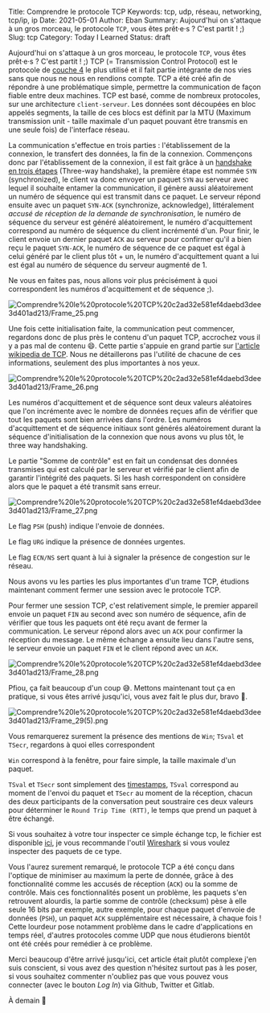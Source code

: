 Title: Comprendre le protocole TCP
Keywords: tcp, udp, réseau, networking, tcp/ip, ip
Date: 2021-05-01
Author: Eban
Summary: Aujourd'hui on s'attaque à un gros morceau, le protocole `TCP`, vous êtes prêt·e·s ? C'est partit ! ;)
Slug: tcp
Category: Today I Learned
Status: draft

Aujourd'hui on s'attaque à un gros morceau, le protocole `TCP`, vous êtes prêt·e·s ? C'est partit ! ;) TCP (= Transmission Control Protocol) est le protocole de [couche 4](https://fr.wikipedia.org/wiki/Couche_transport) le plus utilisé et il fait partie intégrante de nos vies sans que nous ne nous en rendions compte. TCP a été créé afin de répondre à une problématique simple, permettre la communication de façon fiable entre deux machines. TCP est basé, comme de nombreux protocoles, sur une architecture `client-serveur`. Les données sont découpées en bloc appelés segments, la taille de ces blocs est définit par la MTU (Maximum transmission unit - taille maximale d'un paquet pouvant être transmis en une seule fois) de l'interface réseau.

La communication s'effectue en trois parties : l'établissement de la connexion, le transfert des données, la fin de la connexion. Commençons donc par l'établissement de la connexion, il est fait grâce à un [handshake en trois étapes](https://fr.wikipedia.org/wiki/Three-way_handshake) (Three-way handshake), la première étape est nommée `SYN` (synchronized), le client va donc envoyer un paquet `SYN` au serveur avec lequel il souhaite entamer la communication, il génère aussi aléatoirement un numéro de séquence qui est transmit dans ce paquet. Le serveur répond ensuite avec un paquet `SYN-ACK` (synchronize, acknowledge), littéralement *accusé de réception de la demande de synchronisation*, le numéro de séquence du serveur est généré aléatoirement, le numéro d'acquittement correspond au numéro de séquence du client incrémenté d'un. Pour finir, le client envoie un dernier paquet `ACK` au serveur pour confirmer qu'il a bien reçu le paquet `SYN-ACK`, le numéro de séquence de ce paquet est égal à celui généré par le client plus tôt + un, le numéro d'acquittement quant a lui est égal au numéro de séquence du serveur augmenté de 1.

Ne vous en faites pas, nous allons voir plus précisément à quoi correspondent les numéros d'acquittement et de séquence ;).

![Comprendre%20le%20protocole%20TCP%20c2ad32e581ef4daebd3dee3d401ad213/Frame_25.png](/static/img/tcp/Frame_25.png)

Une fois cette initialisation faite, la communication peut commencer, regardons donc de plus près le contenu d'un paquet TCP, accrochez vous il y a pas mal de contenu 😄. Cette partie s'appuie en grand partie sur [l'article wikipedia de TCP](https://fr.wikipedia.org/wiki/Transmission_Control_Protocol#D%C3%A9veloppement_de_TCP). Nous ne détaillerons pas l'utilité de chacune de ces informations, seulement des plus importantes à nos yeux.

![Comprendre%20le%20protocole%20TCP%20c2ad32e581ef4daebd3dee3d401ad213/Frame_26.png](/static/img/tcp/Frame_26.png)

Les numéros d'acquittement et de séquence sont deux valeurs aléatoires que l'on incrémente avec le nombre de données reçues afin de vérifier que tout les paquets sont bien arrivées dans l'ordre. Les numéros d'acquittement et de séquence initiaux sont générés aléatoirement durant la séquence d'initialisation de la connexion que nous avons vu plus tôt, le three way handshaking.

Le partie "Somme de contrôle" est en fait un condensat des données transmises qui est calculé par le serveur et vérifié par le client afin de garantir l'intégrité des paquets. Si les hash correspondent on considère alors que le paquet a été transmit sans erreur. 

![Comprendre%20le%20protocole%20TCP%20c2ad32e581ef4daebd3dee3d401ad213/Frame_27.png](/static/img/tcp/Frame_27.png)

Le flag `PSH` (push) indique l'envoie de données.

Le flag `URG` indique la présence de données urgentes.

Le flag `ECN/NS` sert quant à lui à signaler la présence de congestion sur le réseau.

Nous avons vu les parties les plus importantes d'un trame TCP, étudions maintenant comment fermer une session avec le protocole TCP.

Pour fermer une session TCP, c'est relativement simple, le premier appareil envoie un paquet `FIN` au second avec son numéro de séquence, afin de vérifier que tous les paquets ont été reçu avant de fermer la communication. Le serveur répond alors avec un `ACK` pour confirmer la réception du message. Le même échange a ensuite lieu dans l'autre sens, le serveur envoie un paquet `FIN` et le client répond avec un `ACK`.

![Comprendre%20le%20protocole%20TCP%20c2ad32e581ef4daebd3dee3d401ad213/Frame_28.png](/static/img/tcp/Frame_28.png)

Pfiou, ça fait beaucoup d'un coup 😅. Mettons maintenant tout ça en pratique, si vous êtes arrivé jusqu'ici, vous avez fait le plus dur, bravo 🎉.

![Comprendre%20le%20protocole%20TCP%20c2ad32e581ef4daebd3dee3d401ad213/Frame_29(5).png](/static/img/tcp/Frame_29(5).png)

Vous remarquerez surement la présence des mentions de `Win`; `TSval` et `TSecr`, regardons à quoi elles correspondent

`Win` correspond à la fenêtre, pour faire simple, la taille maximale d'un paquet.

`TSval` et `TSecr` sont simplement des [timestamps](https://fr.wikipedia.org/wiki/Horodatage), `TSval` correspond au moment de l'envoi du paquet et `TSecr` au moment de la réception, chacun des deux participants de la conversation peut soustraire ces deux valeurs pour déterminer le `Round Trip Time (RTT)`, le temps que prend un paquet à être échangé.

Si vous souhaitez à votre tour inspecter ce simple échange tcp, le fichier est disponible [ici](static/misc/tcp/record.pcapng), je vous recommande l'outil [Wireshark](https://www.wireshark.org/) si vous voulez inspecter des paquets de ce type.

Vous l'aurez surement remarqué, le protocole TCP a été conçu dans l'optique de minimiser au maximum la perte de donnée, grâce à des fonctionnalité comme les accusés de réception (`ACK`) ou la somme de contrôle. Mais ces fonctionnalités posent un problème, les paquets s'en retrouvent alourdis, la partie somme de contrôle (checksum) pèse à elle seule 16 bits par exemple, autre exemple, pour chaque paquet d'envoie de données (`PSH`), un paquet `ACK` supplémentaire est nécessaire, à chaque fois ! Cette lourdeur pose notamment problème dans le cadre d'applications en temps réel, d'autres protocoles comme UDP que nous étudierons bientôt ont été créés pour remédier à ce problème.

Merci beaucoup d'être arrivé jusqu'ici, cet article était plutôt complexe j'en suis conscient, si vous avez des question n'hésitez surtout pas à les poser, si vous souhaitez commenter n'oubliez pas que vous pouvez vous connecter (avec le bouton *Log In*) via Github, Twitter et Gitlab.

À demain 👋
